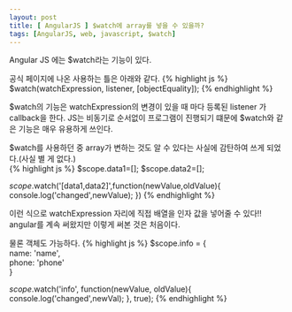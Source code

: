```yaml
---
layout: post
title: [ AngularJS ] $watch에 array를 넣을 수 있을까?
tags: [AngularJS, web, javascript, $watch]
---
```



Angular JS 에는 $watch라는 기능이 있다. 

공식 페이지에 나온 사용하는 틀은 아래와 같다. 
{% highlight js %}
$watch(watchExpression, listener, [objectEquality]);
{% endhighlight %}

$watch의 기능은 watchExpression의 변경이 있을 때 마다 등록된 listener 가 callback을 한다. 
JS는 비동기로 순서없이 프로그램이 진행되기 떄문에 $watch와 같은 기능은 매우 유용하게 쓰인다.
 
$watch를 사용하던 중 array가 변하는 것도 알 수 있다는 사실에 감탄하여 쓰게 되었다.(사실 별 게 없다.)  
{% highlight js %}
$scope.data1=[];
$scope.data2=[]; 

$scope.$watch('[data1,data2]',function(newValue,oldValue){     
console.log('changed',newValue); 
})
{% endhighlight %}

이런 식으로 watchExpression 자리에 직접 배열을 인자 값을 넣어줄 수 있다!!
angular를 계속 써왔지만 이렇게 써본 것은 처음이다.

물론 객체도 가능하다.
{% highlight js %}
$scope.info = {         
name: 'name',         
phone: 'phone'     
}

$scope.$watch('info', function(newValue, oldValue){     
console.log('changed',newVal); 
}, true);
{% endhighlight %}
